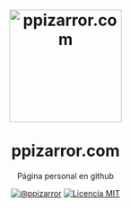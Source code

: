 <h1 align="center">
  <a href="http://ppizarror.com/" title="ppizarror.com">
    <img alt="ppizarror.com" src="http://ppizarror.com/icon.png" width="200px" height="200px" />
  </a>
  <br /><br />
  ppizarror.com</h1>
<p align="center">Página personal en github</p>
<div align="center"><a href="http://ppizarror.com"><img alt="@ppizarror" src="http://ppizarror.com/badges/autor.svg" /></a>
<a href="https://opensource.org/licenses/MIT/"><img alt="Licencia MIT" src="http://ppizarror.com/badges/licenciamit.svg" /></a>
</div><br />


